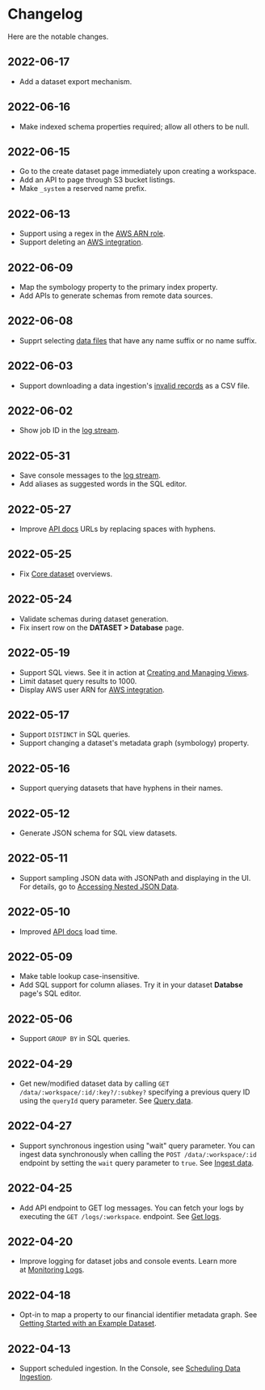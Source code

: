 # Changelog

Here are the notable changes.

## 2022-06-17

- Add a dataset export mechanism.

## 2022-06-16

- Make indexed schema properties required; allow all others to be null.

## 2022-06-15

- Go to the create dataset page immediately upon creating a workspace.
- Add an API to page through S3 bucket listings.
- Make `_system` a reserved name prefix.

## 2022-06-13

- Support using a regex in the [AWS ARN role](../migrating-and-importing-data/accessing-s3-via-storage-integration.md).
- Support deleting an [AWS integration](../migrating-and-importing-data/accessing-s3-via-storage-integration.md).

## 2022-06-09

- Map the symbology property to the primary index property.
- Add APIs to generate schemas from remote data sources.

## 2022-06-08

- Supprt selecting [data files](../migrating-and-importing-data/loading-data-from-a-file.md) that have any name suffix or no name suffix.

## 2022-06-03

- Support downloading a data ingestion's [invalid records](../administration/monitoring-deployments.md) as a CSV file.

## 2022-06-02

- Show job ID in the [log stream](../administration/monitoring-deployments.md).

## 2022-05-31

- Save console messages to the [log stream](../administration/monitoring-deployments.md).
- Add aliases as suggested words in the SQL editor.

## 2022-05-27

- Improve [API docs](https://iexcloud.io/docs/datasets-api) URLs by replacing spaces with hyphens.

## 2022-05-25

- Fix [Core dataset](https://iexcloud.io/docs/core) overviews.

## 2022-05-24

- Validate schemas during dataset generation.
- Fix insert row on the **DATASET > Database** page.

## 2022-05-19

- Support SQL views. See it in action at [Creating and Managing Views](../managing-your-data/creating-and-managing-views.md).
- Limit dataset query results to 1000.
- Display AWS user ARN for [AWS integration](../migrating-and-importing-data/accessing-s3-via-storage-integration.md).

## 2022-05-17

- Support `DISTINCT` in SQL queries.
- Support changing a dataset's metadata graph (symbology) property.

## 2022-05-16

- Support querying datasets that have hyphens in their names.

## 2022-05-12

- Generate JSON schema for SQL view datasets.

## 2022-05-11

- Support sampling JSON data with JSONPath and displaying in the UI. For details, go to [Accessing Nested JSON Data](../migrating-and-importing-data/accessing-nested-json-data.md).

## 2022-05-10

- Improved [API docs](https://iexcloud.io/docs/) load time.

## 2022-05-09

- Make table lookup case-insensitive.
- Add SQL support for column aliases. Try it in your dataset **Databse** page's SQL editor.

## 2022-05-06

- Support `GROUP BY` in SQL queries.

## 2022-04-29

- Get new/modified dataset data by calling `GET /data/:workspace/:id/:key?/:subkey?` specifying a previous query ID using the `queryId` query parameter. See [Query data](https://iexcloud.io/docs/datasets-api/query-data).

## 2022-04-27

- Support synchronous ingestion using "wait" query parameter. You can ingest data synchronously when calling the `POST /data/:workspace/:id` endpoint by setting the `wait` query parameter to `true`. See [Ingest data](https://iexcloud.io/docs/datasets-api/ingest-data).

## 2022-04-25

- Add API endpoint to GET log messages. You can fetch your logs by executing the `GET /logs/:workspace`. endpoint. See [Get logs](https://iexcloud.io/docs/datasets-api/get-logs).

## 2022-04-20

- Improve logging for dataset jobs and console events. Learn more at [Monitoring Logs](../administration/monitoring-deployments.md).

## 2022-04-18

- Opt-in to map a property to our financial identifier metadata graph. See [Getting Started with an Example Dataset](../getting-started/getting-started-with-an-example-dataset.md).

## 2022-04-13

- Support scheduled ingestion. In the Console, see [Scheduling Data Ingestion](../migrating-and-importing-data/scheduling-data-ingestion.md).
